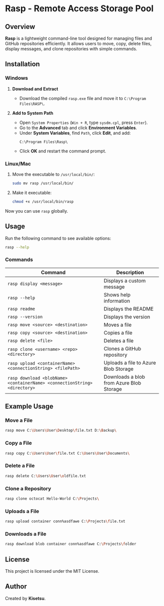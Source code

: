 # Rasp - Remote Access Storage Pool

## Overview

**Rasp** is a lightweight command-line tool designed for managing files and GitHub repositories efficiently. It allows users to move, copy, delete files, display messages, and clone repositories with simple commands.

## Installation

### Windows

1. **Download and Extract**

   - Download the compiled `rasp.exe` file and move it to `C:\Program Files\RASP\`.

2. **Add to System Path**

   - Open `System Properties` (`Win + R`, type `sysdm.cpl`, press `Enter`).
   - Go to the **Advanced** tab and click **Environment Variables**.
   - Under **System Variables**, find `Path`, click **Edit**, and add:
     ```
     C:\Program Files\Rasp\
     ```
   - Click **OK** and restart the command prompt.

### Linux/Mac

1. Move the executable to `/usr/local/bin/`:
   ```sh
   sudo mv rasp /usr/local/bin/
   ```
2. Make it executable:
   ```sh
   chmod +x /usr/local/bin/rasp
   ```

Now you can use `rasp` globally.

## Usage

Run the following command to see available options:

```sh
rasp --help
```

### Commands

| Command                                                                      | Description                               |
| ---------------------------------------------------------------------------- | ----------------------------------------- |
| `rasp display <message>`                                                     | Displays a custom message                 |
| `rasp --help`                                                                 | Shows help information                    |
| `rasp readme`                                                                | Displays the README                       |
| `rasp --version`                                                             | Displays the version                      |
| `rasp move <source> <destination>`                                           | Moves a file                              |
| `rasp copy <source> <destination>`                                           | Copies a file                             |
| `rasp delete <file>`                                                         | Deletes a file                            |
| `rasp clone <username> <repo> <directory>`                                   | Clones a GitHub repository                |
| `rasp upload <containerName> <connectionString> <filePath>`                  | Uploads a file to Azure Blob Storage      |
| `rasp download <blobName> <containerName> <connectionString> <directory>`    |  Downloads a blob from Azure Blob Storage |

## Example Usage

### Move a File

```sh
rasp move C:\Users\User\Desktop\file.txt D:\Backup\
```

### Copy a File

```sh
rasp copy C:\Users\User\file.txt C:\Users\User\Documents\
```

### Delete a File

```sh
rasp delete C:\Users\User\oldfile.txt
```

### Clone a Repository

```sh
rasp clone octocat Hello-World C:\Projects\
```

### Uploads a File

```sh
rasp upload container conn%asdfawe C:\Projects\file.txt
```

### Downloads a File

```sh
rasp download blob container conn%asdfawe C:\Projects\folder
```

## License

This project is licensed under the MIT License.

## Author

Created by **Kisetsu**.

